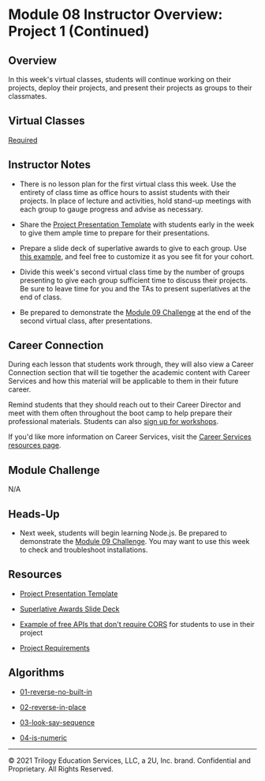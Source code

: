 # Module 08 Instructor Overview: Project 1 (Continued)

## Overview

In this week's virtual classes, students will continue working on their projects, deploy their projects, and present their projects as groups to their classmates. 

## Virtual Classes

[Required](./08.2-REQUIRED.md)

## Instructor Notes

* There is no lesson plan for the first virtual class this week. Use the entirety of class time as office hours to assist students with their projects. In place of lecture and activities, hold stand-up meetings with each group to gauge progress and advise as necessary.

* Share the [Project Presentation Template](https://docs.google.com/presentation/d/1_u8TKy5zW5UlrVQVnyDEZ0unGI2tjQPDEpA0FNuBKAw/edit) with students early in the week to give them ample time to prepare for their presentations.

* Prepare a slide deck of superlative awards to give to each group. Use [this example](https://docs.google.com/presentation/d/1QlPJhHnHvLLtKheKl4opm7tibkjjALZeAzwVvZdJDO0/edit?usp=sharing), and feel free to customize it as you see fit for your cohort.

* Divide this week's second virtual class time by the number of groups presenting to give each group sufficient time to discuss their projects. Be sure to leave time for you and the TAs to present superlatives at the end of class.

* Be prepared to demonstrate the [Module 09 Challenge](../../01-Class-Content/09-NodeJS/02-Challenge) at the end of the second virtual class, after presentations.

## Career Connection

During each lesson that students work through, they will also view a Career Connection section that will tie together the academic content with Career Services and how this material will be applicable to them in their future career.

Remind students that they should reach out to their Career Director and meet with them often throughout the boot camp to help prepare their professional materials. Students can also [sign up for workshops](https://careerservicesonlineevents.splashthat.com/).

If you'd like more information on Career Services, visit the [Career Services resources page](http://bit.ly/CodingCS).

## Module Challenge

N/A

## Heads-Up

* Next week, students will begin learning Node.js. Be prepared to demonstrate the [Module 09 Challenge](../../01-Class-Content/09-NodeJS/02-Challenge). You may want to use this week to check and troubleshoot installations.

## Resources

* [Project Presentation Template](https://docs.google.com/presentation/d/1_u8TKy5zW5UlrVQVnyDEZ0unGI2tjQPDEpA0FNuBKAw/edit)

* [Superlative Awards Slide Deck](https://docs.google.com/presentation/d/1QlPJhHnHvLLtKheKl4opm7tibkjjALZeAzwVvZdJDO0/edit?usp=sharing) 

* [Example of free APIs that don't require CORS](../../01-Class-Content/07-Project-1/04-Supplemental/API_Resources.md) for students to use in their project

* [Project Requirements](../../01-Class-Content/06-Server-Side-APIs/04-Supplemental/Project-Requirements.md)

## Algorithms

* [01-reverse-no-built-in](../../01-Class-Content/08-Project-1/03-Algorithms/01-reverse-no-built-in)

* [02-reverse-in-place](../../01-Class-Content/08-Project-1/03-Algorithms/02-reverse-in-place)

* [03-look-say-sequence](../../01-Class-Content/08-Project-1/03-Algorithms/03-look-say-sequence)

* [04-is-numeric](../../01-Class-Content/08-Project-1/03-Algorithms/04-is-numeric)

---
© 2021 Trilogy Education Services, LLC, a 2U, Inc. brand.  Confidential and Proprietary.  All Rights Reserved.
